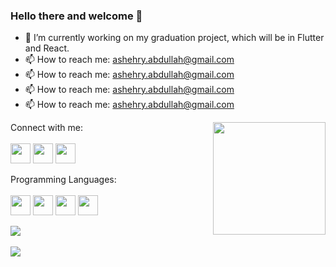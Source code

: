 ### Hello there and welcome 👋


<!-- **Abdullah-Ashehry/Abdullah-Ashehry** is a ✨ _special_ ✨ repository because its `README.md` (this file) appears on your GitHub profile. -->


- 🔭 I’m currently working on my graduation project, which will be in Flutter and React.
- 📫 How to reach me: ashehry.abdullah@gmail.com
- 📫 How to reach me: ashehry.abdullah@gmail.com
- 📫 How to reach me: ashehry.abdullah@gmail.com
- 📫 How to reach me: ashehry.abdullah@gmail.com

<!-- ![visitors](https://visitor-badge.glitch.me/badge?page_id=page.id) -->

<img align="right" height="180em" src="https://user-images.githubusercontent.com/55896862/157664272-55b0134d-9899-4cfa-a00a-caf72758de64.svg" />

<!--  Social Media-->

Connect with me:
<br>
<br>
<a>
<img height="32" width="32" src="https://user-images.githubusercontent.com/55896862/157673717-af63e7d2-9561-481a-a3b1-838b9935aeeb.svg" />
</a>
<a> 
<img height="32" width="32" src="https://user-images.githubusercontent.com/55896862/157674355-d60a3a33-36f2-4d6d-ba1f-ebce7f1ad8dc.svg" />
</a>
<a>
<img height="32" width="32" src="https://user-images.githubusercontent.com/55896862/157675342-a78d65bf-7ac1-437e-9794-0ff58cb0c209.svg" />
</a>

<!-- Programming Languages -->

Programming Languages: 
<br>
<br>
<a>
<img height="32" width="32" src="https://user-images.githubusercontent.com/55896862/157676547-99319bff-ab28-42b2-a0e5-a2f2ebc41dda.svg" />
</a>
<a>
<img height="32" width="32" src="https://user-images.githubusercontent.com/55896862/157676557-efe9b75c-ecf5-42c3-8adc-6b62be28a457.svg" />
</a>
<a>
<img height="32" width="32" src="https://user-images.githubusercontent.com/55896862/157676567-8e05a3b5-a4bc-45ac-9e05-b55e649d5b29.svg" />
</a>
<a>
<img height="32" width="32" src="https://user-images.githubusercontent.com/55896862/157676582-b1db23e6-e78e-4188-84ba-f458edf34d13.svg" />
</a>


<!--  Stats Section -->
<a href="https://github.com/Abdullah-Ashehry/github-readme-stats">
  <img align="center" src="https://github-readme-stats.vercel.app/api?username=Abdullah-Ashehry&show_icons=true&hide_border=true&&count_private=true&theme=algolia" />
<br><br>
</a>
<a href="https://github.com/Abdullah-Ashehry/github-readme-stats">
  <img align="center" src="https://github-readme-stats.vercel.app/api/wakatime?username=Abdullah_Ashehry&theme=algolia&hide_border=true" />
</a>


